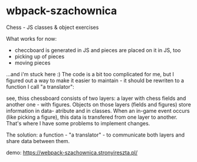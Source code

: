 # wbpack-szachownica
Chess - JS classes & object exercises

What works for now:
- checcboard is generated in JS and pieces are placed on it in JS, too
- picking up of pieces
- moving pieces

...and i'm stuck here :) The code is a bit too complicated for me, but I figured out a way to make it easier to maintain - it should be rewriten to a function I call "a translator":

see, thiss chessboard consists of two layers: a layer with chess fields and another one - with figures. Objects on those layers (fields and figures) store information in data- atribute and in classes. When an in-game event occurs (like picking a figure), this data is transfered from one layer to another. That's where I have some problems to implement changes.

The solution:
a function - "a translator" - to communicate both layers and share data between them.

demo: https://webpack-szachownica.stronyireszta.pl/
